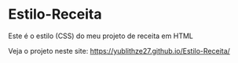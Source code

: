 # Estilo-Receita

Este é o estilo (CSS) do meu projeto de receita em HTML

Veja o projeto neste site: https://yublithze27.github.io/Estilo-Receita/
